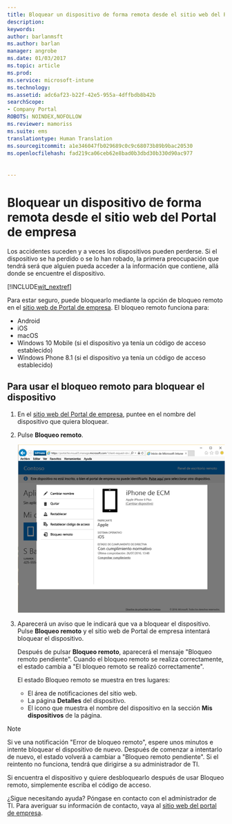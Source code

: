 ```yaml
---
title: Bloquear un dispositivo de forma remota desde el sitio web del Portal de empresa | Microsoft Docs
description: 
keywords: 
author: barlanmsft
ms.author: barlan
manager: angrobe
ms.date: 01/03/2017
ms.topic: article
ms.prod: 
ms.service: microsoft-intune
ms.technology: 
ms.assetid: adc6af23-b22f-42e5-955a-4dffbdb8b42b
searchScope:
- Company Portal
ROBOTS: NOINDEX,NOFOLLOW
ms.reviewer: mamoriss
ms.suite: ems
translationtype: Human Translation
ms.sourcegitcommit: a1e346047fb029689c0c9c68073b89b9bac20530
ms.openlocfilehash: fad219ca06ceb62e8bad0b3dbd30b330d90ac977


---
```


# <a name="remotely-lock-your-device-from-the-company-portal-website"></a>Bloquear un dispositivo de forma remota desde el sitio web del Portal de empresa

Los accidentes suceden y a veces los dispositivos pueden perderse. Si el dispositivo se ha perdido o se lo han robado, la primera preocupación que tendrá será que alguien pueda acceder a la información que contiene, allá donde se encuentre el dispositivo.

[!INCLUDE[wit_nextref](../includes/end-user-password-guidance.md)]

Para estar seguro, puede bloquearlo mediante la opción de bloqueo remoto en el [sitio web de Portal de empresa](http://portal.manage.microsoft.com). El bloqueo remoto funciona para:

* Android
* iOS
* macOS
* Windows 10 Mobile (si el dispositivo ya tenía un código de acceso establecido)
* Windows Phone 8.1 (si el dispositivo ya tenía un código de acceso establecido)

## <a name="to-use-remote-lock-to-lock-your-device"></a>Para usar el bloqueo remoto para bloquear el dispositivo

1.  En el [sitio web del Portal de empresa](http://portal.manage.microsoft.com), puntee en el nombre del dispositivo que quiera bloquear.

2.  Pulse **Bloqueo remoto**.

    ![remote-lock-option-on-company-portal-website](./media/iwp-screen-with-all-options.png)

3.  Aparecerá un aviso que le indicará que va a bloquear el dispositivo. Pulse **Bloqueo remoto** y el sitio web de Portal de empresa intentará bloquear el dispositivo.

    Después de pulsar **Bloqueo remoto**, aparecerá el mensaje "Bloqueo remoto pendiente".  Cuando el bloqueo remoto se realiza correctamente, el estado cambia a "El bloqueo remoto se realizó correctamente".

    El estado Bloqueo remoto se muestra en tres lugares:

    * El área de notificaciones del sitio web.
    * La página **Detalles** del dispositivo.
    * El icono que muestra el nombre del dispositivo en la sección **Mis dispositivos** de la página.

> [!Note]
> Si ve una notificación "Error de bloqueo remoto", espere unos minutos e intente bloquear el dispositivo de nuevo. Después de comenzar a intentarlo de nuevo, el estado volverá a cambiar a "Bloqueo remoto pendiente". Si el reintento no funciona, tendrá que dirigirse a su administrador de TI.

Si encuentra el dispositivo y quiere desbloquearlo después de usar Bloqueo remoto, simplemente escriba el código de acceso.

¿Sigue necesitando ayuda? Póngase en contacto con el administrador de TI. Para averiguar su información de contacto, vaya al [sitio web del portal de empresa](http://portal.manage.microsoft.com).



<!--HONumber=Jan17_HO1-->


